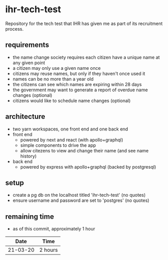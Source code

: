 # ihr-tech-test
Repository for the tech test that IHR has given me as part of its recruitment process.

## requirements
- the name change society requires each citizen have a unique name at any given point
- a citizen may only use a given name once
- citizens may reuse names, but only if they haven't once used it
- names can be no more than a year old
- the citizens can see which names are expiring within 28 days
- the government may want to generate a report of overdue name changes (optional)
- citizens would like to schedule name changes (optional)

## architecture
- two yarn workspaces, one front end and one back end
- front end
    - powered by next and react (with apollo+graphql)
    - simple components to drive the app
    - allow citezens to view and change their name (and see name history)
- back end
    - powered by express with apollo+graphql (backed by postgresql)

## setup
- create a pg db on the localhost titled 'ihr-tech-test' (no quotes)
- ensure username and password are set to 'postgres' (no quotes)

## remaining time
- as of this commit, approximately 1 hour

|  Date  |  Time  |
|--------|--------|
|21-03-20|2 hours |
